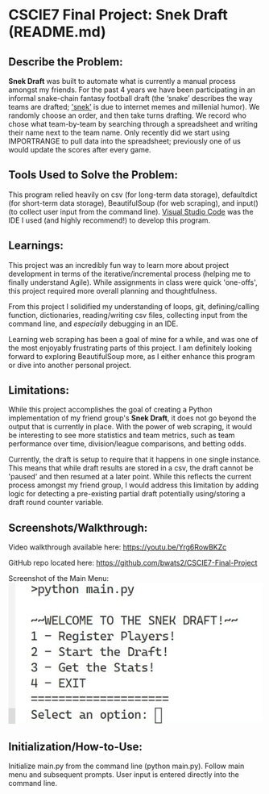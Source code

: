 # CSCIE7 Final Project: Snek Draft (README.md)

## Describe the Problem:
**Snek Draft** was built to automate what is currently a manual process amongst my friends. For the past 4 years we have been participating in an informal snake-chain fantasy football draft (the ‘snake’ describes the way teams are drafted; ['snek'](https://knowyourmeme.com/memes/snek) is due to internet memes and millenial humor). We randomly choose an order, and then take turns drafting. We record who chose what team-by-team by searching through a spreadsheet and writing their name next to the team name. Only recently did we start using IMPORTRANGE to pull data into the spreadsheet; previously one of us would update the scores after every game.

## Tools Used to Solve the Problem: 
This program relied heavily on csv (for long-term data storage), defaultdict (for short-term data storage), BeautifulSoup (for web scraping), and input() (to collect user input from the command line). [Visual Studio Code](https://code.visualstudio.com/) was the IDE I used (and highly recommend!) to develop this program. 

## Learnings:
This project was an incredibly fun way to learn more about project development in terms of the iterative/incremental process (helping me to finally understand Agile). While assignments in class were quick 'one-offs', this project required more overall planning and thoughtfulness.

From this project I solidified my understanding of loops, git, defining/calling function, dictionaries, reading/writing csv files, collecting input from the command line, and *especially* debugging in an IDE.

Learning web scraping has been a goal of mine for a while, and was one of the most enjoyably frustrating parts of this project. I am definitely looking forward to exploring BeautifulSoup more, as I either enhance this program or dive into another personal project.

## Limitations:
While this project accomplishes the goal of creating a Python implementation of my friend group's **Snek Draft**, it does not go beyond the output that is currently in place. With the power of web scraping, it would be interesting to see more statistics and team metrics, such as team performance over time, division/league comparisons, and betting odds.

Currently, the draft is setup to require that it happens in one single instance. This means that while draft results are stored in a csv, the draft cannot be 'paused' and then resumed at a later point. While this reflects the current process amongst my friend group, I would address this limitation by adding logic for detecting a pre-existing partial draft potentially using/storing a draft round counter variable.

## Screenshots/Walkthrough:
Video walkthrough available here: https://youtu.be/Yrg6RowBKZc

GitHub repo located here: https://github.com/bwats2/CSCIE7-Final-Project

Screenshot of the Main Menu:![Image of the text-based main menu](mainmenu.jpg "Main Menu")

## Initialization/How-to-Use:
Initialize main.py from the command line (python main.py). Follow main menu and subsequent prompts. User input is entered directly into the command line.